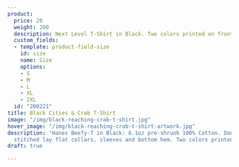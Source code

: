 ```yaml
---
product:
  price: 20
  weight: 200
  description: Next Level T-Shirt in Black. Two colors printed on front.
  custom_fields:
  - template: product-field-size
    id: size
    name: Size
    options:
    - S
    - M
    - L
    - XL
    - 2XL
  id: "200221"
title: Black Cities & Crab T-Shirt
image: "/img/black-reaching-crab-t-shirt.jpg"
hover_image: "/img/black-reaching-crab-t-shirt-artwork.jpg"
description: 'Hanes Beefy-T in Black: 6.1oz pre-shrunk 100% Cotton. Double-needle
  stitched lay flat collars, sleeves and bottom hem. Two colors printed on front.'
draft: true

---
```

